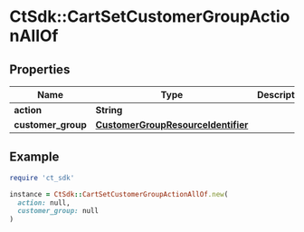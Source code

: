 # CtSdk::CartSetCustomerGroupActionAllOf

## Properties

| Name | Type | Description | Notes |
| ---- | ---- | ----------- | ----- |
| **action** | **String** |  | [optional] |
| **customer_group** | [**CustomerGroupResourceIdentifier**](CustomerGroupResourceIdentifier.md) |  | [optional] |

## Example

```ruby
require 'ct_sdk'

instance = CtSdk::CartSetCustomerGroupActionAllOf.new(
  action: null,
  customer_group: null
)
```

